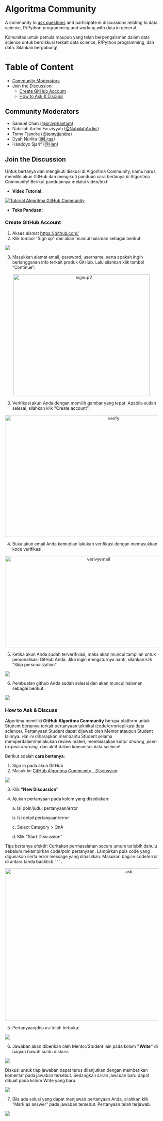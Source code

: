# Algoritma Community

A community to [ask questions](https://github.com/teamalgoritma/community/discussions) and participate in discussions relating to data science, R/Python programming and working with data in general.

Komunitas untuk pemula maupun yang telah berpengalaman dalam data science untuk berdiskusi terkait data science, R/Python programming, dan data. Silahkan bergabung!

# Table of Content

* [Community Moderators](https://github.com/teamalgoritma/community#community-moderators)
* Join the Discussion:
    - [Create GitHub Account](https://github.com/teamalgoritma/community#create-github-account)
    - [How to Ask & Discuss](https://github.com/teamalgoritma/community#how-to-ask--discuss)

## Community Moderators 

- Samuel Chan ([@onlyphantom](https://github.com/onlyphantom))
- Nabiilah Ardini Fauziyyah ([@NabiilahArdini](https://github.com/NabiilahArdini))
- Tomy Tjandra ([@tomytjandra](https://github.com/tomytjandra))
- Dyah Nurlita ([@Litaa](https://github.com/Litaa))
- Handoyo Sjarif ([@Han](https://github.com/t3981-h))

## Join the Discussion

Untuk bertanya dan mengikuti diskusi di Algoritma Community, kamu harus memiliki akun GitHub dan mengikuti panduan cara bertanya di Algoritma Community! Berikut panduannya melalui video/text:

* **Video Tutorial:**

<a href=" {https://drive.google.com/file/d/1DrRxdYV0YL7P2qlHy9RMzeta-lTPLI6h/view}" title="Tutorial Algoritma GitHub Community"><img src=" {https://drive.google.com/file/d/1E6ECMdgUkBCjx5uKkUDBidMjb-VdsWrt/view?usp=sharing}" alt="Tutorial Algoritma GitHub Community" /></a>

* **Teks Panduan:**

### Create GitHub Account

1. Akses alamat https://github.com/
2. Klik tombol "Sign up" dan akan muncul halaman sebagai berikut:

![](assets/signup.png)

3. Masukkan alamat email, password, username, serta apakah ingin berlangganan info terkait produk GitHub. Lalu silahkan klik tombol "Continue".

<center> <img src="assets/signup2.png" title="signup2" width="450" height="400"/> </center>

3. Verifikasi akun Anda dengan memilih gambar yang tepat. Apabila sudah selesai, silahkan klik "Create account".

<center> <img src="assets/verify.png" title="verify" width="700" height="400" /> </center>

4. Buka akun email Anda kemudian lakukan verifikasi dengan memasukkan kode verifikasi.

<center> <img src="assets/verifyemail.png" title="verivyemail" width="600" height="300" /> </center>

5. Ketika akun Anda sudah terverifikasi, maka akan muncul tampilan untuk personalisasi GitHub Anda. Jika ingin mengaturnya nanti, silahkan klik "Skip personalization".

![](assets/completesetup.png)

6. Pembuatan github Anda sudah selesai dan akan muncul halaman sebagai berikut.:

![](assets/login.png)

### How to Ask & Discuss

Algoritma memiliki **GitHub Algoritma Community** berupa platform untuk Student bertanya terkait pertanyaan teknikal (code/error/aplikasi data science). Pertanyaan Student dapat dijawab oleh Mentor ataupun Student lainnya. Hal ini diharapkan membantu Student selama memperdalam/melakukan review materi, membiasakan kultur *sharing*, *peer-to-peer learning*, dan aktif dalam komunitas data science!

Berikut adalah **cara bertanya**:

1. Sign in pada akun GitHub
2. Masuk ke [GitHub Algoritma Community - Discussion](https://github.com/teamalgoritma/community/discussions)

![](assets/home.png)

3. Klik **"New Discussion"**
4. Ajukan pertanyaan pada kolom yang disediakan:

    a. Isi poin/judul pertanyaan/error  
    
    b. Isi detail pertanyaan/error
    
    c. Select Category > QnA
    
    d. Klik "Start Discussion"
    
Tips bertanya efektif: Ceritakan permasalahan secara umum terlebih dahulu sebelum melampirkan code/poin pertanyaan. Lampirkan pula code yang digunakan serta error message yang dihasilkan. Masukan bagian code/error di antara tanda backtick ` ``` `.

<center> <img src="assets/ask.png" title="ask" width="800" height="500" /> </center>

5. Pertanyaan/diskusi telah terbuka:

![](assets/opendiscuss.png)

6. Jawaban akan diberikan oleh Mentor/Student lain pada kolom **"Write"** di bagian bawah suatu diskusi. 

![](assets/write.png)

Diskusi untuk tiap jawaban dapat terus dilanjutkan dengan memberikan komentar pada jawaban tersebut. Sedangkan saran jawaban baru dapat dibuat pada kolom Write yang baru.

![](assets/answerreply.png)

7. Bila ada solusi yang dapat menjawab pertanyaan Anda, silahkan klik "Mark as answer" pada jawaban tersebut. Pertanyaan telah terjawab.

![](assets/answer.png)



